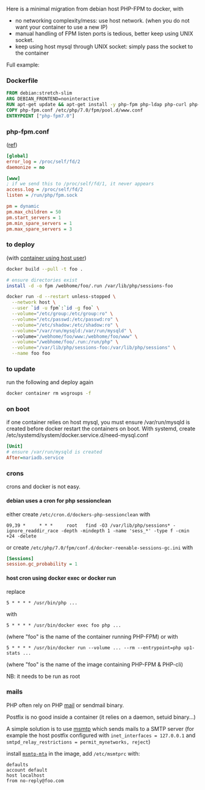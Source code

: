 Here is a minimal migration from debian host PHP-FPM to docker, with
* no networking complexity/mess: use host network. (when you do not want your container to use a new IP)
* manual handling of FPM listen ports is tedious, better keep using UNIX socket.
* keep using host mysql through UNIX socket: simply pass the socket to the container

Full example:

### Dockerfile

```Dockerfile 
FROM debian:stretch-slim
ARG DEBIAN_FRONTEND=noninteractive
RUN apt-get update && apt-get install -y php-fpm php-ldap php-curl php-mbstring php-cas
COPY php-fpm.conf /etc/php/7.0/fpm/pool.d/www.conf
ENTRYPOINT ["php-fpm7.0"]
```

### php-fpm.conf

([ref](https://serverfault.com/questions/658367/how-to-get-php-fpm-to-log-to-stdout-stderr-when-running-in-a-docker-container))
 
```ini
[global]
error_log = /proc/self/fd/2
daemonize = no

[www]
; if we send this to /proc/self/fd/1, it never appears
access.log = /proc/self/fd/2
listen = /run/php/fpm.sock

pm = dynamic
pm.max_children = 50
pm.start_servers = 1
pm.min_spare_servers = 1
pm.max_spare_servers = 3
```

### to deploy

(with [container using host user](https://medium.com/faun/set-current-host-user-for-docker-container-4e521cef9ffc))

```sh
docker build --pull -t foo .

# ensure directories exist
install -d -o fpm /webhome/foo/.run /var/lib/php/sessions-foo

docker run -d --restart unless-stopped \
  --network host \
  --user `id -u fpm`:`id -g foo` \
  --volume="/etc/group:/etc/group:ro" \
  --volume="/etc/passwd:/etc/passwd:ro" \
  --volume="/etc/shadow:/etc/shadow:ro" \
  --volume="/var/run/mysqld:/var/run/mysqld" \  
  --volume="/webhome/foo/www:/webhome/foo/www" \
  --volume="/webhome/foo/.run:/run/php" \
  --volume="/var/lib/php/sessions-foo:/var/lib/php/sessions" \
  --name foo foo
```

### to update

run the following and deploy again
```sh
docker container rm wsgroups -f
```

### on boot

if one container relies on host mysql, you must ensure /var/run/mysqld is created before docker restart the containers on boot. With systemd, create /etc/systemd/system/docker.service.d/need-mysql.conf
```ini
[Unit]
# ensure /var/run/mysqld is created
After=mariadb.service
```

### crons

crons and docker is not easy. 

#### debian uses a cron for php sessionclean

either create `/etc/cron.d/dockers-php-sessionclean` with
```
09,39 *     * * *     root   find -O3 /var/lib/php/sessions* -ignore_readdir_race -depth -mindepth 1 -name 'sess_*' -type f -cmin +24 -delete
```

or create `/etc/php/7.0/fpm/conf.d/docker-reenable-sessions-gc.ini` with
```ini
[Sessions]
session.gc_probability = 1
```
#### host cron using docker exec or docker run

replace 
```
5 * * * * /usr/bin/php ...
```
with
```
5 * * * * /usr/bin/docker exec foo php ...
```
(where "foo" is the name of the container running PHP-FPM)
or with
```
5 * * * * /usr/bin/docker run --volume ... --rm --entrypoint=php up1-stats ...
```
(where "foo" is the name of the image containing PHP-FPM & PHP-cli)

NB: it needs to be run as root


### mails

PHP often rely on PHP [mail](https://php.net/manual/en/function.mail.php) or sendmail binary.

Postfix is no good inside a container (it relies on a daemon, setuid binary...)

A simple solution is to use [msmtp](https://marlam.de/msmtp/) which sends mails to a SMTP server (for example the host postfix configured with `inet_interfaces = 127.0.0.1` and `smtpd_relay_restrictions = permit_mynetworks, reject`)

install [`msmtp-mta`](https://packages.debian.org/stable/msmtp-mta)
in the image, add `/etc/msmtprc` with:
```
defaults
account default
host localhost
from no-reply@foo.com
```
